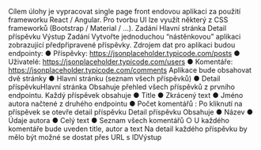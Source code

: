Cílem úlohy je vypracovat single page front endovou aplikaci za použití frameworku React /
Angular.
Pro tvorbu UI lze využít některý z CSS frameworků (Bootstrap / Material / …).
Zadání
Hlavní stránka
Detail příspěvku
Výstup
Zadání
Vytvořte jednoduchou “nástěnkovou” aplikaci zobrazující předpřipravené příspěvky.
Zdrojem dat pro aplikaci budou endpointy:
● Příspěvky: https://jsonplaceholder.typicode.com/posts
● Uživatelé: https://jsonplaceholder.typicode.com/users
● Komentáře: https://jsonplaceholder.typicode.com/comments
Aplikace bude obsahovat dvě stránky
● Hlavní stránku (seznam všech příspěvků)
● Detail příspěvkuHlavní stránka
Obsahuje přehled všech příspěvků z prvního endpointu.
Každý příspěvek obsahuje
● Title
● Zkrácený text
● Jméno autora načtené z druhého endpointu
● Počet komentářů
:
Po kliknutí na příspěvek se otevře detail příspěvku
Detail příspěvku
Obsahuje
● Název
● Údaje autora
● Celý text
● Seznam všech komentářů
○ U každého komentáře bude uveden title, autor a text
Na detail každého příspěvku by mělo být možné se dostat přes URL s IDVýstup